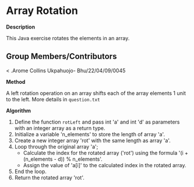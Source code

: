 <h1>Array Rotation</h1>

<p><strong>Description</strong></p>

<p>This Java exercise rotates the elements in an array.</p>

<h2>Group Members/Contributors</h2>
<
  .Arome Collins Ukpahuojo-
  Bhu/22/04/09/0045
  
  


<p><strong>Method</strong></p>
<p>A left rotation operation on an array shifts each of the array elements 1 unit to the left. More details in <code>question.txt</code> </p>

<p><strong>Algorithm</strong></p>

<ol>
  <li>Define the function <code>rotLeft</code> and pass int 'a' and int 'd' as parameters with an integer array as a return type.</li>
  <li>Initialize a variable 'n_elements' to store the length of array 'a'.</li>
  <li>Create a new integer array 'rot' with the same length as array 'a'.</li>
  <li>Loop through the original array 'a';
    <ul>
      <li>Calculate the index for the rotated array ('rot') using the formula '(i + (n_elements - d)) % n_elements'.</li>
      <li>Assign the value of 'a[i]' to the calculated index in the rotated array.</li>
    </ul>
  </li>
  <li>End the loop.</li>
  <li>Return the rotated array 'rot'.</li>
</ol>
</html>

